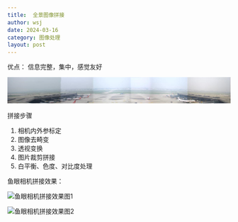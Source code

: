```yaml
---
title:  全景图像拼接 
author: wsj 
date: 2024-03-16
category: 图像处理
layout: post
---
```



优点：
信息完整，集中，感觉友好

![My helpful screenshot](/assets/screenshot.jpg)


拼接步骤
1. 相机内外参标定
2. 图像去畸变
3. 透视变换
4. 图片裁剪拼接
5. 白平衡、色度、对比度处理

鱼眼相机拼接效果：


![鱼眼相机拼接效果图1](/assets/鱼眼相机拼接效果.jpg)

![鱼眼相机拼接效果图2](/assets/鱼眼相机拼接效果2.jpg)

[1]: https://ai.hihzs.com
